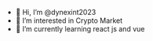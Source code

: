 - 👋 Hi, I’m @dynexint2023
- 👀 I’m interested in Crypto Market
- 🌱 I’m currently learning react js and vue


<!---
dynexint2023/dynexint2023 is a ✨ special ✨ repository because its `README.md` (this file) appears on your GitHub profile.
You can click the Preview link to take a look at your changes.
--->
